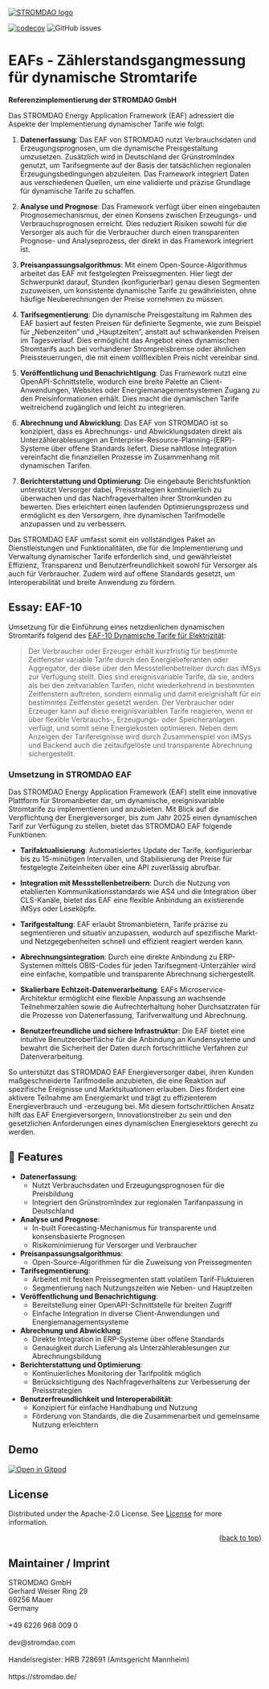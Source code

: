 [![STROMDAO logo](https://static.corrently.cloud/stromdao_988.png)](https://stromdao.de/)

[![codecov](https://codecov.io/gh/energychain/STROMDAO_EAFs/graph/badge.svg?token=O04DB3uPAJ)](https://codecov.io/gh/energychain/STROMDAO_EAFs)
![GitHub issues](https://img.shields.io/github/issues/energychain/STROMDAO_EAFs)

# EAFs - Zählerstandsgangmessung für dynamische Stromtarife
**Referenzimplementierung der STROMDAO GmbH**

Das STROMDAO Energy Application Framework (EAF) adressiert die Aspekte der Implementierung dynamischer Tarife wie folgt:

1.  **Datenerfassung**: Das EAF von STROMDAO nutzt Verbrauchsdaten und Erzeugungsprognosen, um die dynamische Preisgestaltung umzusetzen. Zusätzlich wird in Deutschland der GrünstromIndex genutzt, um Tarifsegmente auf der Basis der tatsächlichen regionalen Erzeugungsbedingungen abzuleiten. Das Framework integriert Daten aus verschiedenen Quellen, um eine validierte und präzise Grundlage für dynamische Tarife zu schaffen.
    
2.  **Analyse und Prognose**: Das Framework verfügt über einen eingebauten Prognosemechanismus, der einen Konsens zwischen Erzeugungs- und Verbrauchsprognosen erreicht. Dies reduziert Risiken sowohl für die Versorger als auch für die Verbraucher durch einen transparenten Prognose- und Analyseprozess, der direkt in das Framework integriert ist.
    
3.  **Preisanpassungsalgorithmus**: Mit einem Open-Source-Algorithmus arbeitet das EAF mit festgelegten Preissegmenten. Hier liegt der Schwerpunkt darauf, Stunden (konfigurierbar) genau  diesen Segmenten zuzuweisen, um konsistente dynamische Tarife zu gewährleisten, ohne häufige Neuberechnungen der Preise vornehmen zu müssen.
    
4.  **Tarifsegmentierung**: Die dynamische Preisgestaltung im Rahmen des EAF basiert auf festen Preisen für definierte Segmente, wie zum Beispiel für „Nebenzeiten“ und „Hauptzeiten“, anstatt auf schwankenden Preisen im Tagesverlauf. Dies ermöglicht das Angebot eines dynamischen Stromtarifs auch bei vorhandener Strompreisbremse oder ähnlichen Preissteuerrungen, die mit einem vollflexiblen Preis nicht vereinbar sind. 
    
5.  **Veröffentlichung und Benachrichtigung**: Das Framework nutzt eine OpenAPI-Schnittstelle, wodurch eine breite Palette an Client-Anwendungen, Websites oder Energiemanagementsystemen Zugang zu den Preisinformationen erhält. Dies macht die dynamischen Tarife weitreichend zugänglich und leicht zu integrieren.
    
6.  **Abrechnung und Abwicklung**: Das EAF von STROMDAO ist so konzipiert, dass es Abrechnungs- und Abwicklungsdaten direkt als Unterzählerablesungen an Enterprise-Resource-Planning-(ERP)-Systeme über offene Standards liefert. Diese nahtlose Integration vereinfacht die finanziellen Prozesse im Zusammenhang mit dynamischen Tarifen.
    
7.  **Berichterstattung und Optimierung**: Die eingebaute Berichtsfunktion unterstützt Versorger dabei, Preisstrategien kontinuierlich zu überwachen und das Nachfrageverhalten ihrer Stromkunden zu bewerten. Dies erleichtert einen laufenden Optimierungsprozess und ermöglicht es den Versorgern, ihre dynamischen Tarifmodelle anzupassen und zu verbessern.
    
Das STROMDAO EAF umfasst somit ein vollständiges Paket an Dienstleistungen und Funktionalitäten, die für die Implementierung und Verwaltung dynamischer Tarife erforderlich sind, und gewährleistet Effizienz, Transparenz und Benutzerfreundlichkeit sowohl für Versorger als auch für Verbraucher. Zudem wird auf offene Standards gesetzt, um Interoperabilität und breite Anwendung zu fördern.

## Essay: EAF-10

Umsetzung für die Einführung eines netzdienlichen dynamischen Stromtarifs folgend des [EAF-10 Dynamische Tarife für Elektrizität](https://www.bsi.bund.de/SharedDocs/Downloads/DE/BSI/SmartMeter/Stufenmodell/Energiewirtschaftliche_Anwendungsfaelle.pdf?__blob=publicationFile&v=5):

> Der Verbraucher oder Erzeuger erhält kurzfristig für bestimmte Zeitfenster variable Tarife durch den Energielieferanten oder Aggregator, der diese über den Messstellenbetreiber durch das iMSys zur Verfügung stellt. Dies sind ereignisvariable Tarife, da sie, anders als bei den zeitvariablen Tarifen, nicht wiederkehrend in bestimmten Zeitfenstern auftreten, sondern einmalig und damit ereignishaft für ein bestimmtes Zeitfenster gesetzt werden. Der Verbraucher oder Erzeuger kann auf diese ereignisvariablen Tarife reagieren, wenn er über flexible Verbrauchs-, Erzeugungs- oder Speicheranlagen verfügt, und somit seine Energiekosten optimieren. Neben dem Anzeigen der Tarifereignisse wird durch Zusammenspiel von iMSys und Backend auch die zeitaufgelöste und transparente Abrechnung sichergestellt.

### Umsetzung in STROMDAO EAF
Das STROMDAO Energy Application Framework (EAF) stellt eine innovative Plattform für Stromanbieter dar, um dynamische, ereignisvariable Stromtarife zu implementieren und anzubieten. Mit Blick auf die Verpflichtung der Energieversorger, bis zum Jahr 2025 einen dynamischen Tarif zur Verfügung zu stellen, bietet das STROMDAO EAF folgende Funktionen:

-   **Tarifaktualisierung**: Automatisiertes Update der Tarife, konfigurierbar bis zu 15-minütigen Intervallen, und Stabilisierung der Preise für festgelegte Zeiteinheiten über eine API zuverlässig abrufbar.
    
-   **Integration mit Messstellenbetreibern**: Durch die Nutzung von etablierten Kommunikationsstandards wie AS4 und die Integration über CLS-Kanäle, bietet das EAF eine flexible Anbindung an existierende iMSys oder Leseköpfe.
    
-   **Tarifgestaltung**: EAF erlaubt Stromanbietern, Tarife präzise zu segmentieren und situativ anzupassen, wodurch auf spezifische Markt- und Netzgegebenheiten schnell und effizient reagiert werden kann.
    
-   **Abrechnungsintegration**: Durch eine direkte Anbindung zu ERP-Systemen mittels OBIS-Codes für jeden Tarifsegment-Unterzähler wird eine einfache, kompatible und transparente Abrechnung sichergestellt.
    
-   **Skalierbare Echtzeit-Datenverarbeitung**: EAFs Microservice-Architektur ermöglicht eine flexible Anpassung an wachsende Teilnehmerzahlen sowie die Aufrechterhaltung hoher Durchsatzraten für die Prozesse von Datenerfassung, Tarifverwaltung und Abrechnung.
    
-   **Benutzerfreundliche und sichere Infrastruktur**: Die EAF bietet eine intuitive Benutzeroberfläche für die Anbindung an Kundensysteme und bewahrt die Sicherheit der Daten durch fortschrittliche Verfahren zur Datenverarbeitung.
    
So unterstützt das STROMDAO EAF Energieversorger dabei, ihren Kunden maßgeschneiderte Tarifmodelle anzubieten, die eine Reaktion auf spezifische Ereignisse und Marktsituationen erlauben. Dies fördert eine aktivere Teilnahme am Energiemarkt und trägt zu effizienterem Energieverbrauch und -erzeugung bei. Mit diesem fortschrittlichen Ansatz hilft das EAF Energieversorgern, Innovationstreiber zu sein und den gesetzlichen Anforderungen eines dynamischen Energiesektors gerecht zu werden.

## 🌟 Features

-   **Datenerfassung**:
    -   Nutzt Verbrauchsdaten und Erzeugungsprognosen für die Preisbildung
    -   Integriert den GrünstromIndex zur regionalen Tarifanpassung in Deutschland
-   **Analyse und Prognose**:  
    -   In-built Forecasting-Mechanismus für transparente und konsensbasierte Prognosen
    -   Risikominimierung für Versorger und Verbraucher
-   **Preisanpassungsalgorithmus**:
    -   Open-Source-Algorithmen für die Zuweisung von Preissegmenten
-   **Tarifsegmentierung**:
    -   Arbeitet mit festen Preissegmenten statt volatilem Tarif-Fluktuieren
    -   Segmentierung nach Nutzungszeiten wie Neben- und Hauptzeiten
-   **Veröffentlichung und Benachrichtigung**:
    -   Bereitstellung einer OpenAPI-Schnittstelle für breiten Zugriff
    -   Einfache Integration in diverse Client-Anwendungen und Energiemanagementsysteme
-   **Abrechnung und Abwicklung**:
    -   Direkte Integration in ERP-Systeme über offene Standards
    -   Genauigkeit durch Lieferung als Unterzählerablesungen zur Abrechnungsbildung
-   **Berichterstattung und Optimierung**:
    -   Kontinuierliches Monitoring der Tarifpolitik möglich
    -   Berücksichtigung des Nachfrageverhaltens zur Verbesserung der Preisstrategien
-   **Benutzerfreundlichkeit und Interoperabilität**:
    -   Konzipiert für einfache Handhabung und Nutzung
    -   Förderung von Standards, die die Zusammenarbeit und gemeinsame Nutzung erleichtern

## Demo

[![Open in Gitpod](https://gitpod.io/button/open-in-gitpod.svg)](https://gitpod.io/#https://github.com/energychain/STROMDAO_EAFs)

<!-- LICENSE -->
## License

Distributed under the Apache-2.0 License. See [License](./LICENSE) for more information.

<p align="right">(<a href="#readme-top">back to top</a>)</p>

## Maintainer / Imprint

<addr>
STROMDAO GmbH  <br/>
Gerhard Weiser Ring 29  <br/>
69256 Mauer  <br/>
Germany  <br/>
  <br/>
+49 6226 968 009 0  <br/>
  <br/>
dev@stromdao.com  <br/>
  <br/>
Handelsregister: HRB 728691 (Amtsgericht Mannheim)<br/>
  <br/>
https://stromdao.de/<br/>
</addr>
